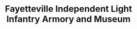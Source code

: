 ---
layout: repo
title: "Fayetteville Independent Light Infantry Armory and Museum"
id: 4605
permalink: repos/4605/
---